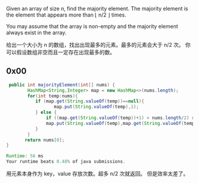 Given an array of size n, find the majority element. The majority element is the element that appears more than ⌊ n/2 ⌋ times.

You may assume that the array is non-empty and the majority element always exist in the array.  

给出一个大小为 n 的数组，找出出现最多的元素。最多的元素会大于 n/2 次。  你可以假设数组非空而且一定存在出现最多的数。


## 0x00

```java
 public int majorityElement(int[] nums) {
        HashMap<String,Integer> map = new HashMap<>(nums.length);
        for(int temp:nums){
           if (map.get(String.valueOf(temp))==null){
                  map.put(String.valueOf(temp),1);
           } else {
               if ((map.get(String.valueOf(temp))+1) > nums.length/2) return temp;
               map.put(String.valueOf(temp),map.get(String.valueOf(temp))+1);
           }
        }
       return nums[0];
}

Runtime: 56 ms
Your runtime beats 0.48% of java submissions.
```
用元素本身作为 key，value 存放次数。超多 n/2 次就返回。  但是效率太差了。
